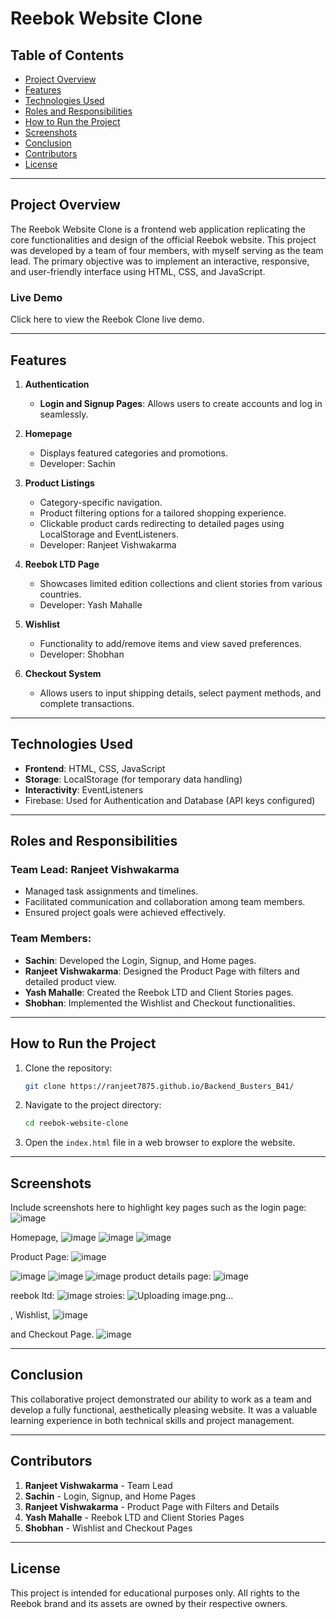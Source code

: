 # Reebok Website Clone

## Table of Contents
- [Project Overview](#project-overview)
- [Features](#features)
- [Technologies Used](#technologies-used)
- [Roles and Responsibilities](#roles-and-responsibilities)
- [How to Run the Project](#how-to-run-the-project)
- [Screenshots](#screenshots)
- [Conclusion](#conclusion)
- [Contributors](#contributors)
- [License](#license)

---

## Project Overview
The Reebok Website Clone is a frontend web application replicating the core functionalities and design of the official Reebok website. This project was developed by a team of four members, with myself serving as the team lead. The primary objective was to implement an interactive, responsive, and user-friendly interface using HTML, CSS, and JavaScript.

### Live Demo
Click here to view the Reebok Clone live demo.

---

## Features
1. **Authentication**
   - **Login and Signup Pages**: Allows users to create accounts and log in seamlessly.

2. **Homepage**
   - Displays featured categories and promotions.
   - Developer: Sachin

3. **Product Listings**
   - Category-specific navigation.
   - Product filtering options for a tailored shopping experience.
   - Clickable product cards redirecting to detailed pages using LocalStorage and EventListeners.
   - Developer: Ranjeet Vishwakarma

4. **Reebok LTD Page**
   - Showcases limited edition collections and client stories from various countries.
   - Developer: Yash Mahalle

5. **Wishlist**
   - Functionality to add/remove items and view saved preferences.
   - Developer: Shobhan

6. **Checkout System**
   - Allows users to input shipping details, select payment methods, and complete transactions.

---

## Technologies Used
- **Frontend**: HTML, CSS, JavaScript
- **Storage**: LocalStorage (for temporary data handling)
- **Interactivity**: EventListeners
- Firebase: Used for Authentication and Database (API keys configured)



---

## Roles and Responsibilities
### Team Lead: Ranjeet Vishwakarma
- Managed task assignments and timelines.
- Facilitated communication and collaboration among team members.
- Ensured project goals were achieved effectively.

### Team Members:
- **Sachin**: Developed the Login, Signup, and Home pages.
- **Ranjeet Vishwakarma**: Designed the Product Page with filters and detailed product view.
- **Yash Mahalle**: Created the Reebok LTD and Client Stories pages.
- **Shobhan**: Implemented the Wishlist and Checkout functionalities.

---

## How to Run the Project
1. Clone the repository:
   ```bash
   git clone https://ranjeet7875.github.io/Backend_Busters_B41/
   ```
2. Navigate to the project directory:
   ```bash
   cd reebok-website-clone
   ```
3. Open the `index.html` file in a web browser to explore the website.

---

## Screenshots
Include screenshots here to highlight key pages such as the 
login page:
![image](https://github.com/user-attachments/assets/f544dbfc-1882-48ad-a4e1-fd4d2e36a6f1)

Homepage,
![image](https://github.com/user-attachments/assets/296efdb5-c4ab-49aa-9969-b8d3d44d0dc3)
![image](https://github.com/user-attachments/assets/fc37751d-fde6-498a-b21d-4b28c47f9963)
![image](https://github.com/user-attachments/assets/5912880b-cec7-4dd3-93d9-d50d6b977b81)



Product Page:
![image](https://github.com/user-attachments/assets/77d6e7fa-d04b-4804-b9bf-11ec44ffd9ce)

![image](https://github.com/user-attachments/assets/784e360f-5114-46cc-8840-b26ddcc35ff1)
![image](https://github.com/user-attachments/assets/2905d434-5ec9-40bd-918a-dfa398206803)
![image](https://github.com/user-attachments/assets/5b30e576-ae0e-4dd8-a322-3f3503423ba3)
product details page:
![image](https://github.com/user-attachments/assets/78f578b1-ca0e-4173-bf90-7dcc2932d195)


reebok ltd:
![image](https://github.com/user-attachments/assets/753eba18-9b50-477e-882c-a112e178dd51)
 stroies:
 ![Uploading image.png…]()


, Wishlist, 
![image](https://github.com/user-attachments/assets/5b88a979-2f7e-49ff-a5e6-67690ca882d3)

and Checkout Page.
![image](https://github.com/user-attachments/assets/1cb97557-f1a2-4aed-9db2-2de9520ced88)


---

## Conclusion
This collaborative project demonstrated our ability to work as a team and develop a fully functional, aesthetically pleasing website. It was a valuable learning experience in both technical skills and project management.

---

## Contributors
1. **Ranjeet Vishwakarma** - Team Lead
2. **Sachin** - Login, Signup, and Home Pages
3. **Ranjeet Vishwakarma** - Product Page with Filters and Details
4. **Yash Mahalle** - Reebok LTD and Client Stories Pages
5. **Shobhan** - Wishlist and Checkout Pages

---

## License
This project is intended for educational purposes only. All rights to the Reebok brand and its assets are owned by their respective owners.

